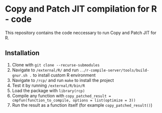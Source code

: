 # Copy and Patch JIT compilation for R - code

This repository contains the code neccessary to run Copy and Patch JIT for R.

## Installation

1. Clone with `git clone --recurse-submodules`
2. Navigate to `/external/R/` and run `../r-compile-server/tools/build-gnur.sh .` to install custom R environment
3. Navigate to `/rcp/` and run `make` to install the project
4. Test it by running `/external/R/bin/R`
5. Load the package with `library(rcp)`
6. Compile any function with `copy_patched_result = cmpfun(function_to_compile, options = list(optimize = 3))`
7. Run the result as a function itself (for example `copy_patched_result()`)
